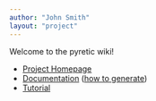```yaml
---
author: "John Smith"
layout: "project"
---
```


Welcome to the pyretic wiki!

* [Project Homepage](http://frenetic-lang.org/pyretic/)   
* [Documentation](http://frenetic-lang.org/pyretic/doc/) ([how to generate](https://github.com/frenetic-lang/pyretic/wiki/generating-documentation))
* [Tutorial](https://github.com/frenetic-lang/pyretic/wiki/Pyretic-Tutorial)
